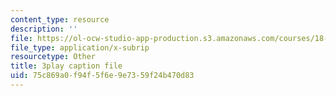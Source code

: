 ```yaml
---
content_type: resource
description: ''
file: https://ol-ocw-studio-app-production.s3.amazonaws.com/courses/18-03sc-differential-equations-fall-2011/75c869a0f94f5f6e9e7359f24b470d83_RzaB0t9dx0A.vtt
file_type: application/x-subrip
resourcetype: Other
title: 3play caption file
uid: 75c869a0-f94f-5f6e-9e73-59f24b470d83
---
```


